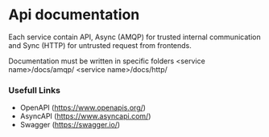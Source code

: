 # Api documentation 
Each service contain API, Async (AMQP) for trusted internal communication and Sync (HTTP) for untrusted request from frontends.

Documentation must be written in specific folders \<service name\>/docs/amqp/ \<service name\>/docs/http/ 

### Usefull Links
 - OpenAPI (https://www.openapis.org/)
 - AsyncAPI (https://www.asyncapi.com/)
 - Swagger (https://swagger.io/)